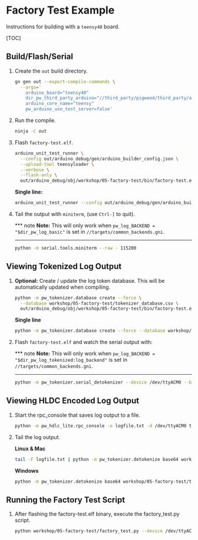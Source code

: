 # Factory Test Example

Instructions for building with a `teensy40` board.

[TOC]

## Build/Flash/Serial

1. Create the `out` build directory.

   ```sh
   gn gen out --export-compile-commands \
     --args='
       arduino_board="teensy40"
       dir_pw_third_party_arduino="//third_party/pigweed/third_party/arduino"
       arduino_core_name="teensy"
       pw_arduino_use_test_server=false'
   ```

1. Run the compile.

   ```sh
   ninja -C out
   ```

1. Flash `factory-test.elf`.

   ```sh
   arduino_unit_test_runner \
     --config out/arduino_debug/gen/arduino_builder_config.json \
     --upload-tool teensyloader \
     --verbose \
     --flash-only \
     out/arduino_debug/obj/workshop/05-factory-test/bin/factory-test.elf
   ```

   **Single line:**

   ```sh
   arduino_unit_test_runner --config out/arduino_debug/gen/arduino_builder_config.json --upload-tool teensyloader --verbose --flash-only out/arduino_debug/obj/workshop/05-factory-test/bin/factory-test.elf
   ```

1. Tail the output with `miniterm`, (use `Ctrl-]` to quit).

   *** note
   **Note:** This will only work when `pw_log_BACKEND = "$dir_pw_log_basic"`
   is set in `//targets/common_backends.gni`.
   ***

   ```sh
   python -m serial.tools.miniterm --raw - 115200
   ```


## Viewing Tokenized Log Output

1. **Optional:** Create / update the log token database. This will be automatically updated when compiling.

   ```sh
   python -m pw_tokenizer.database create --force \
     --database workshop/05-factory-test/tokenizer_database.csv \
     out/arduino_debug/obj/workshop/05-factory-test/bin/factory-test.elf
   ```

   **Single line**

   ```sh
   python -m pw_tokenizer.database create --force --database workshop/05-factory-test/tokenizer_database.csv out/arduino_debug/obj/workshop/05-factory-test/bin/factory-test.elf
   ```


1. Flash `factory-test.elf` and watch the serial output with:

   *** note
   **Note:** This will only work when `pw_log_BACKEND = "$dir_pw_log_tokenized:log_backend"`
   is set in `//targets/common_backends.gni`.
   ***


   ```sh
   python -m pw_tokenizer.serial_detokenizer --device /dev/ttyACM0 --baudrate 115200 workshop/05-factory-test/tokenizer_database.csv
   ```

## Viewing HLDC Encoded Log Output

1. Start the rpc_console that saves log output to a file.

   ```sh
   python -m pw_hdlc_lite.rpc_console -o logfile.txt -d /dev/ttyACM0 third_party/pigweed/pw_rpc/pw_rpc_protos/echo.proto
   ```

1. Tail the log output.

   **Linux & Mac**

   ```sh
   tail -F logfile.txt | python -m pw_tokenizer.detokenize base64 workshop/05-factory-test/tokenizer_database.csv
   ```

   **Windows**

   ```sh
   python -m pw_tokenizer.detokenize base64 workshop/05-factory-test/tokenizer_database.csv -i logfile.txt
   ```

## Running the Factory Test Script

1. After flashing the factory-test.elf binary, execute the factory_test.py
   script.

   ```sh
   python workshop/05-factory-test/factory_test.py --device /dev/ttyACM0 --baudrate 115200
   ```
